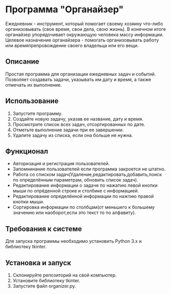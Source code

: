 # Программа "Органайзер"
Ежедневник - инструмент, который помогает своему хозяину что-либо организовывать (свое время, свои дела, свою жизнь). В конечном итоге органайзер упорядочивает окружающую человека массу информации. Целевое назначение органайзера - помогать организовывать работу или времяпрепровождение своего владельца или его вещи.
## Описание

Простая программа для организации ежедневных задач и событий. Позволяет создавать задачи, указывать им дату и время, а также отмечать их выполнение.

## Использование

1. Запустите программу.
2. Создайте новую задачу, указав ее название, дату и время.
3. Просмотрите список всех задач, отсортированных по дате.
4. Отметьте выполнение задачи при ее завершении.
5. Удалите задачу из списка, если она больше не нужна.

## Функционал

- Авторизация и регистрация пользователей.
- Запомнинание пользователей если программа закроется не штатно.
- Работа со списком задач(Удаление,редактировать,добавить,поиск по определённым параметрам, обновить список задач).
- Редактирование информации о задаче по нажатию левой кнопки мыши по опрёденной строке и столбике с информацией.
- Редактирование определённой информации по нажтию правой кнопки мыши.
- Сортировка информации по столбцам(от меньшего к большему значению или наоборот,если это текст то по алфавиту).

## Требования к системе

Для запуска программы необходимо установить Python 3.x и библиотеку tkinter.

## Установка и запуск

1. Склонируйте репозиторий на свой компьютер.
2. Установите библиотеку tkinter.
3. Запустите файл organizer.py.
